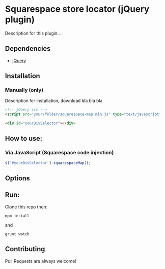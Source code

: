 # Squarespace store locator (jQuery plugin)

Description for this plugin...

## Dependencies
* [jQuery](http://jquery.com)

## Installation

### Manually (only)
Description for installation, download bla bla bla

```html
<!-- jQuery src -->
<script src="your/folder/squarespace-map.min.js" type="text/javascript"></script>

<div id="yourDivSelector"></div>
```

## How to use:
### Via JavaScript (Squarespace code injection)
```javascript
$('#yourDivSelector').squarespaceMap();
```

## Options
<!-- | Name                 | Type           | Default    | Description  |   
|:----------------------|:----------------|:------------|:--------------|
| position	   		  	| string	   		| 'default'  | Position of the modal (can be 'default', 'right', 'left') |
| pushContent	  	   		| boolean			| false      | Option used to move the boby depending on 'position'|
| openAnimation      	| string      	| 'jelly'    | This will add a css class containing an animation|
| closeAnimation			| string			| 'unjelly'  | This will add a css class containing an animation|
| reload					| boolean			| false      | Reload page when closing the modal |
| css						| string			| ''         | Custom css class to be added to the modal container| -->

## Run:
Clone this repo then:
```shell
npm install
```
and

```shell
grunt watch
```

## Contributing
Pull Requests are always welcome!
